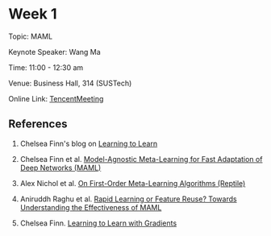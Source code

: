 # Week 1

Topic: MAML

Keynote Speaker: Wang Ma

Time: 11:00 - 12:30 am

Venue: Business Hall, 314 (SUSTech)

Online Link: [TencentMeeting](https://sustech.meeting.tencent.com/dm/8FKe79A6nA1k)



## References

1. Chelsea Finn's blog on [Learning to Learn](https://bair.berkeley.edu/blog/2017/07/18/learning-to-learn/)

2. Chelsea Finn et al. [Model-Agnostic Meta-Learning for Fast Adaptation of Deep Networks (MAML)](https://arxiv.org/abs/1703.03400)

3. Alex Nichol et al. [On First-Order Meta-Learning Algorithms (Reptile)](https://arxiv.org/abs/1803.02999)

4. Aniruddh Raghu et al. [Rapid Learning or Feature Reuse? Towards Understanding the Effectiveness of MAML](https://arxiv.org/abs/1909.09157)

5. Chelsea Finn. [Learning to Learn with Gradients](https://ai.stanford.edu/~cbfinn/_files/dissertation.pdf)